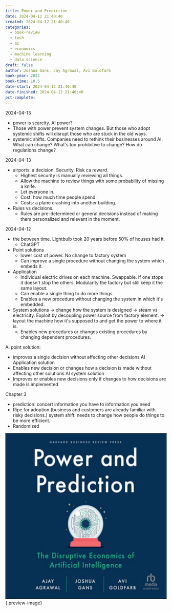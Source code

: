 ```yaml
---
title: Power and Prediction
date: 2024-04-12 21:40:40
created: 2024-04-12 21:40:40
categories:
  - book-review
  - tech
  - ai
  - economics
  - machine learning
  - data science
draft: false
author: Joshua Gans, Jay Agrawal, Avi Goldfarb
book-year: 2022
book-time: 10.5
date-start: 2024-04-12 21:40:40
date-finished: 2024-04-12 21:40:40
pct-complete:
---
```



2024-04-13

- power is scarcity. AI power?
- Those with power prevent system changes. But those who adopt systemic shifts will disrupt those who are stuck in the old ways. 
- systemic shifts. Companies need to rethink their businesses around AI. What can change? What's too prohibitive to change? How do regulations change?


2024-04-13

- airports: a decision. Security. Risk ca reward. 
	- Highest security is manually reviewing all things. 
	- Allow the machine to review things with some probability of missing a knife. 
	- Let everyone in. 
	- Cost: how much time people spend. 
	- Costs: a plane crashing into another building. 
- Rules vs decisions. 
	- Rules are pre-determined or general decisions instead of making them personalized and relevant in the moment. 


2024-04-12

- the between time. Lightbulb took 20 years before 50% of houses had it. 
	- ChatGPT 
- Point solutions 
	- lower cost of power. No change to factory system 
	- Can improve a single procedure without changing the system which embeds it. 
- Application 
	- Individual electric drives on each machine. Swappable. If one stops it doesn't stop the others. Modularity the factory but still keep it the same layout. 
	- Can enable a single thing to do more things. 
	- Enables a new procedure without changing the system in which it's embedded. 
- System solutions → change how the system is designed → steam vs electricity. Exploit by decoupling power source from factory element. → layout the machine how it's supposed to and get the power to where it is. 
	- Enables new procedures or changes existing procedures by changing dependent procedures. 


Ai point solution:
- improves a single decision without affecting other decisions 
AI Application solution 
- Enables new decision or changes how a decision is made without affecting other solutions 
AI system solution 
- Improves or enables new decisions only if changes to how decisions are made is implemented 

Chapter 3

- prediction: concert information you have to information you need 
- Ripe for adoption (business and customers are already familiar with risky decisions.) system shift: needs to change how people do things to be more efficient. 
- Randomized 





![Power and Prediction](../img/book-power-and-prediction.jpeg){.preview-image}